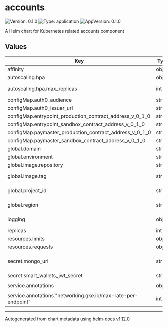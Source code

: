 # accounts

![Version: 0.1.0](https://img.shields.io/badge/Version-0.1.0-informational?style=flat-square) ![Type: application](https://img.shields.io/badge/Type-application-informational?style=flat-square) ![AppVersion: 0.1.0](https://img.shields.io/badge/AppVersion-0.1.0-informational?style=flat-square)

A Helm chart for Kubernetes related accounts component

## Values

| Key | Type | Default | Description |
|-----|------|---------|-------------|
| affinity | object | `{"zones":["a"]}` | Affinity (available region zones) |
| autoscaling.hpa | object | `{"max_replicas":5}` | Horizontal Pod Autoscaler |
| autoscaling.hpa.max_replicas | int | `5` | Horizontal Pod Autoscaler - Maximum number of replicas, minimal number is `replicas` value |
| configMap.auth0_audience | string | `""` | Auth0 audience |
| configMap.auth0_issuer_url | string | `""` | Auth0 issuer URL |
| configMap.entrypoint_production_contract_address_v_0_1_0 | string | `""` | Bundler - Entrypoint Production contract address |
| configMap.entrypoint_sandbox_contract_address_v_0_1_0 | string | `""` | Bundler - Entrypoint Sandbox contract address |
| configMap.paymaster_production_contract_address_v_0_1_0 | string | `""` | Bundler - Paymaster Production contract address |
| configMap.paymaster_sandbox_contract_address_v_0_1_0 | string | `""` | Bundler - Paymaster Sandbox contract address |
| global.domain | string | `"example.com"` | DNS domain (used for `HTTPRoute` resource) |
| global.environment | string | `"development"` | Kubernetes label `environment`` |
| global.image.repository | string | `"accounts"` | Repository ID |
| global.image.tag | string | `"latest"` | Tag; overrides the image tag whose default is the chart appVersion. |
| global.project_id | string | `"example-12345"` | Google Cloud - Project ID (used for `Deployment` resource, `container.image` section) |
| global.region | string | `"us-central1"` | Google Cloud - Region (used for `Deployment` resource, `container.image` section) |
| logging | object | `{"enabled":true,"sampleRate":1000000}` | Logging - enabled (`true` or `false`), sampleRate (from 0 to 500000 / 1000000) |
| replicas | int | `1` | Replicas |
| resources.limits | object | `{"cpu":"500m","memory":"1Gi"}` | Resources - Limits |
| resources.requests | object | `{"cpu":"500m","memory":"1Gi"}` | Resources - Requests |
| secret.mongo_uri | string | `""` | MongoDB Atlas URI (mongodb://username:password@hostname:port/database?params) |
| secret.smart_wallets_jwt_secret | string | `""` | smart-wallets - JWT secret |
| service.annotations | object | `{"networking.gke.io/max-rate-per-endpoint":10}` | Service - Annotations |
| service.annotations."networking.gke.io/max-rate-per-endpoint" | int | `10` | Service - Annotations - RPS per pod |

----------------------------------------------
Autogenerated from chart metadata using [helm-docs v1.12.0](https://github.com/norwoodj/helm-docs/releases/v1.12.0)
